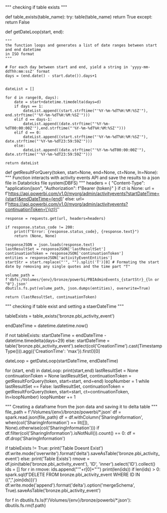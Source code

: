 """
checking if table exists
"""

def table_exists(table_name):
    try:
        table(table_name)
        return True
    except:
        return False


def getDateLoop(start, end):

    """
    the function loops and generates a list of date ranges between start and end datetime
    in ISO format
    """

    # For each day between start and end, yield a string in 'yyyy-mm-ddThh:mm:ssZ' format
    days = (end.date() - start.date()).days+1
    

    dateList = []

    for d in range(0, days):
        date = start+datetime.timedelta(days=d)
        if days == 1:
            dateList.append((start.strftime("'%Y-%m-%dT%H:%M:%SZ'"), end.strftime("'%Y-%m-%dT%H:%M:%SZ'")))
        elif d == days-1:
            dateList.append((date.strftime("'%Y-%m-%dT00:00:00Z'"),end.strftime("'%Y-%m-%dT%H:%M:%SZ'")))
        elif d == 0:
            dateList.append((start.strftime("'%Y-%m-%dT%H:%M:%SZ'"), date.strftime("'%Y-%m-%dT23:59:59Z'")))
        else:
            dateList.append((date.strftime("'%Y-%m-%dT00:00:00Z'"), date.strftime("'%Y-%m-%dT23:59:59Z'")))
    
    return dateList




def getResultForQuery(token, start=None, end=None, ct=None, ln=None):
    """
    Function interacts with activity events API and save the 
    results to a json file in Databricks file system(DBFS)
    """
    headers = {
        "Content-Type": "application/json",
        "Authorization": f"Bearer {token}"
    }
    if ct is None:
        url = f'https://api.powerbi.com/v1.0/myorg/admin/activityevents?startDateTime={start}&endDateTime={end}'
    else:
        url= f'https://api.powerbi.com/v1.0/myorg/admin/activityevents?continuationToken=\'{ct}\''
    
    response = requests.get(url, headers=headers)

    if response.status_code != 200:
        print(f"Error: {response.status_code}, {response.text}")
        return (None, None)

    responseJSON = json.loads(response.text)
    lastResultSet = responseJSON['lastResultSet']
    continuationToken = responseJSON['continuationToken']
    entities = responseJSON['activityEventEntities']
    startStr = start.replace("'", "").split('T')[0] # Formating the start date by removing any single quotes and the time part "T"

    volume_path = f'dbfs:/Volumes/{env}/bronze/powerbi/PBIAdminEvents_{startStr}_{ln or "0"}.json'
    dbutils.fs.put(volume_path, json.dumps(entities), overwrite=True)

    return (lastResultSet, continuationToken)


"""
checking if table exist and setting a staerDateTime
"""

tableExists = table_exists('bronze.pbi_activity_event')

endDateTime = datetime.datetime.now()

if not tableExists:
    startDateTime = endDateTime - datetime.timedelta(days=29)
else:
    startDateTime = table('bronze.pbi_activity_event').select(col('CreationTime').cast(TimestampType())).agg({'CreationTime': 'max'}).first()[0]



dateLoop = getDateLoop(startDateTime, endDateTime)

for (start, end) in dateLoop:
    print(start,end)
    lastResultSet = None
    continuationToken = None
    lastResultSet, continuationToken = getResultForQuery(token, start=start, end=end)
    loopNumber = 1
    while lastResultSet == False:
        lastResultSet, continuationToken = getResultForQuery(token, start=start, ct=continuationToken, ln=loopNumber)
        loopNumber += 1

"""
Creating a dataframe from the json data and saving it to delta table
"""
file_path = f'/Volumes/{env}/bronze/powerbi/*.json'
df = spark.read.json(file_path)
df = df.withColumn('SharingInformation', when(col('SharingInformation') == lit([]), None).otherwise(col('SharingInformation')))
if df.filter(col('SharingInformation').isNotNull()).count() == 0:
    df = df.drop('SharingInformation')

if tableExists != True:
    print('Table Doesnt Exist')
    df.write.mode('overwrite').format('delta').saveAsTable('bronze.pbi_activity_event')
else:
    print('Table Exists')
    rmove = df.join(table('bronze.pbi_activity_event'), 'ID', 'inner').select('ID').collect()
    ids = []
    for r in rmove:
        ids.append("'"+r[0]+"'")
    print(len(ids))
    if len(ids) > 0:
        spark.sql(f'DELETE FROM bronze.pbi_activity_event WHERE ID IN ({",".join(ids)})')
    df.write.mode('append').format('delta').option('mergeSchema', True).saveAsTable('bronze.pbi_activity_event')


for f in dbutils.fs.ls(f'/Volumes/{env}/bronze/powerbi/*.json'):
    dbutils.fs.rm(f.path)
